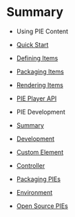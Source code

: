 # Summary

- Using PIE Content
 - [Quick Start](using/quick-start.md) 
 - [Defining Items](using/defining-items.md)
 - [Packaging Items](using/packaging-items.md)
 - [Rendering Items](using/rendering-items.md)
 - [PIE Player API](using/pie-player-api.md)
   
- PIE Development
 - [Summary](developing/summary.md)
 - [Development](developing/development.md)
 - [Custom Element](developing/custom-element.md)
 - [Controller](developing/controller.md)
 - [Packaging PIEs](developing/packaging.md)
 - [Environment](developing/environment.md)

- [Open Source PIEs](open-source-pies.md)





